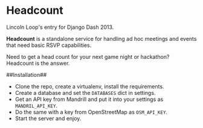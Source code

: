 Headcount
=========

Lincoln Loop's entry for Django Dash 2013.

**Headcount** is a standalone service for handling ad hoc meetings and events that need basic RSVP capabilities.

Need to get a head count for your next game night or hackathon? Headcount is the answer.

##Installation##

* Clone the repo, create a virtualenv, install the requirements.
* Create a database and set the `DATABASES` dict in settings.
* Get an API key from Mandrill and put it into your settings as `MANDRIL_API_KEY`.
* Do the same with a key from OpenStreetMap as `OSM_API_KEY`.
* Start the server and enjoy.
